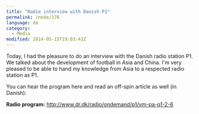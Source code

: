 ```yaml
---
title: "Radio interview with Danish P1"
permalink: /node/178
language: da
category:
  - Media
modified: 2014-05-15T19:03:41Z
---
```


Today, I had the pleasure to do an interview with the Danish radio station P1. We talked about the development of football in Asia and China. I'm very pleased to be able to hand my knowledge from Asia to a respected radio station as P1.

You can hear the program here and read an off-spin article as well (in Danish):

**Radio program:** <http://www.dr.dk/radio/ondemand/p1/vm-pa-p1-2-6>
